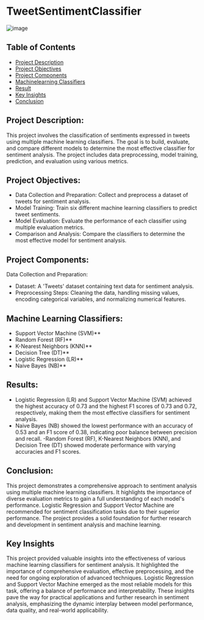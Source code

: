 # TweetSentimentClassifier

![image](https://github.com/akakingsley563/TweetSentimentClassifier/assets/130521961/c960c5ef-530e-4243-80e4-e8123c2b13b2)


## Table of Contents
- [Project Description](#project-Description)
- [Project Objectives](#project-objectives)
- [Project Components](#project-components)
- [Machinelearning Classifiers](#Machinelearning-Classifiers)
- [Result](#result)
- [Key Insights](#key-insights)
- [Conclusion](#Conclusion)





## Project Description:
This project involves the classification of sentiments expressed in tweets using multiple machine learning classifiers. The goal is to build, evaluate, and compare different models to determine the most effective classifier for sentiment analysis. The project includes data preprocessing, model training, prediction, and evaluation using various metrics.

## Project Objectives:
- Data Collection and Preparation: Collect and preprocess a dataset of tweets for sentiment analysis.
- Model Training: Train six different machine learning classifiers to predict tweet sentiments.
- Model Evaluation: Evaluate the performance of each classifier using multiple evaluation metrics.
- Comparison and Analysis: Compare the classifiers to determine the most effective model for sentiment analysis.

## Project Components:

Data Collection and Preparation:
- Dataset: A 'Tweets' dataset containing text data for sentiment analysis.
- Preprocessing Steps: Cleaning the data, handling missing values, encoding categorical variables, and normalizing numerical features.


## Machine Learning Classifiers:
- Support Vector Machine (SVM)**
- Random Forest (RF)**
- K-Nearest Neighbors (KNN)**
- Decision Tree (DT)**
- Logistic Regression (LR)**
- Naive Bayes (NB)**


## Results:
- Logistic Regression (LR) and Support Vector Machine (SVM) achieved the highest accuracy of 0.73 and the highest F1 scores of 0.73 and 0.72, respectively, making them the most effective classifiers for sentiment analysis.
- Naive Bayes (NB) showed the lowest performance with an accuracy of 0.53 and an F1 score of 0.38, indicating poor balance between precision and recall.
-Random Forest (RF), K-Nearest Neighbors (KNN), and Decision Tree (DT) showed moderate performance with varying accuracies and F1 scores.

## Conclusion:
This project demonstrates a comprehensive approach to sentiment analysis using multiple machine learning classifiers. It highlights the importance of diverse evaluation metrics to gain a full understanding of each model's performance. Logistic Regression and Support Vector Machine are recommended for sentiment classification tasks due to their superior performance. The project provides a solid foundation for further research and development in sentiment analysis and machine learning.


## Key Insights
This project provided valuable insights into the effectiveness of various machine learning classifiers for sentiment analysis. It highlighted the importance of comprehensive evaluation, effective preprocessing, and the need for ongoing exploration of advanced techniques. Logistic Regression and Support Vector Machine emerged as the most reliable models for this task, offering a balance of performance and interpretability. These insights pave the way for practical applications and further research in sentiment analysis, emphasizing the dynamic interplay between model performance, data quality, and real-world applicability.

